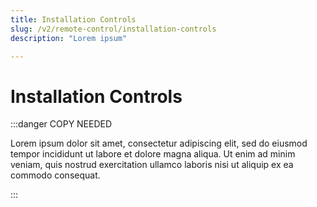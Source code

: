 ```yaml
---
title: Installation Controls
slug: /v2/remote-control/installation-controls
description: "Lorem ipsum"

---
```


# Installation Controls

:::danger COPY NEEDED

Lorem ipsum dolor sit amet, consectetur adipiscing elit, sed do eiusmod tempor incididunt ut labore et dolore magna aliqua. Ut enim ad minim veniam, quis nostrud exercitation ullamco laboris nisi ut aliquip ex ea commodo consequat. 

:::
